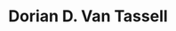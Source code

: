 ---
title: "Dorian D. Van Tassell" 
presenter_id: dorian_van_tassell
layout: member_all_presentations
permalink: /member_full_publications/:presenter_id/
---